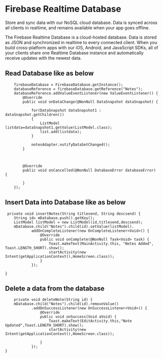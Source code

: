 # Firebase Realtime Database

Store and sync data with our NoSQL cloud database. Data is synced across all clients in realtime, and remains available when your app goes offline.


The Firebase Realtime Database is a cloud-hosted database. Data is stored as JSON and synchronized in realtime to every connected client. When you build cross-platform apps with our iOS, Android, and JavaScript SDKs, all of your clients share one Realtime Database instance and automatically receive updates with the newest data.

## Read Database like as below

        firebaseDatabase = FirebaseDatabase.getInstance();
        databaseReference = firebaseDatabase.getReference("Notes");
        databaseReference.addValueEventListener(new ValueEventListener() {
            @Override
            public void onDataChange(@NonNull DataSnapshot dataSnapshot) {

                for(DataSnapshot dataSnapshot1 : dataSnapshot.getChildren())
                {
                    ListModel listdata=dataSnapshot1.getValue(ListModel.class);
                    list.add(listdata);
                }

                notesAdapter.notifyDataSetChanged();
            }



            @Override
            public void onCancelled(@NonNull DatabaseError databaseError) {

            }
        });
        
 ## Insert Data into Database like as below
 
     private void insertNotes(String titlesend, String descsend) {
        String id= mDatabase.push().getKey();
        ListModel listModel = new ListModel(id,titlesend,descsend);
        mDatabase.child("Notes").child(id).setValue(listModel).
                addOnCompleteListener(new OnCompleteListener<Void>() {
                    @Override
                    public void onComplete(@NonNull Task<Void> task) {
                        Toast.makeText(MainActivity.this, "Notes Added", Toast.LENGTH_SHORT).show();
                        startActivity(new Intent(getApplicationContext(),HomeScreen.class));
                    }
                });

    }
    
    
    
  ## Delete a data from the database
    
        private void deleteNote(String id) {
        mDatabase.child("Notes").child(id).removeValue()
                .addOnSuccessListener(new OnSuccessListener<Void>() {
                    @Override
                    public void onSuccess(Void aVoid) {
                        Toast.makeText(EditActivity.this,"Note Updated",Toast.LENGTH_SHORT).show();
                        startActivity(new Intent(getApplicationContext(),HomeScreen.class));

                    }
                });
    }
